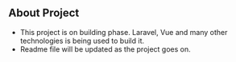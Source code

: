 ## About Project
- This project is on building phase. Laravel, Vue and many other technologies is being used to build it.
- Readme file will be updated as the project goes on.